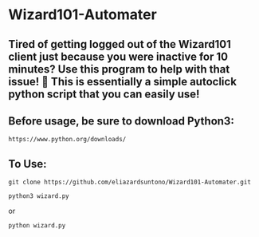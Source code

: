 # Wizard101-Automater

## Tired of getting logged out of the Wizard101 client just because you were inactive for 10 minutes? Use this program to help with that issue! 👾 This is essentially a simple autoclick python script that you can easily use!

## Before usage, be sure to download Python3:
```
https://www.python.org/downloads/
```
## To Use:
```
git clone https://github.com/eliazardsuntono/Wizard101-Automater.git
```
```
python3 wizard.py
```
or
```
python wizard.py
```
